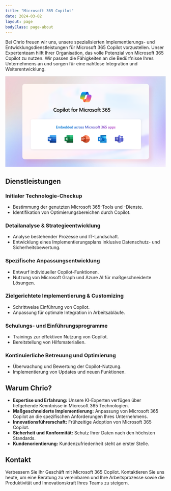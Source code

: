 ```yaml
---
title: "Microsoft 365 Copilot"
date: 2024-03-02
layout: page
bodyClass: page-about
---
```


Bei Chrio freuen wir uns, unsere spezialisierten Implementierungs- und Entwicklungsdienstleistungen für Microsoft 365 Copilot vorzustellen. Unser Expertenteam hilft Ihrer Organisation, das volle Potenzial von Microsoft 365 Copilot zu nutzen. Wir passen die Fähigkeiten an die Bedürfnisse Ihres Unternehmens an und sorgen für eine nahtlose Integration und Weiterentwicklung.

![Microsoft 365 Copilot](/images/copilot.png)

## Dienstleistungen

### Initialer Technologie-Checkup
- Bestimmung der genutzten Microsoft 365-Tools und -Dienste.
- Identifikation von Optimierungsbereichen durch Copilot.

### Detailanalyse & Strategieentwicklung
- Analyse bestehender Prozesse und IT-Landschaft.
- Entwicklung eines Implementierungsplans inklusive Datenschutz- und Sicherheitsbewertung.

### Spezifische Anpassungsentwicklung
- Entwurf individueller Copilot-Funktionen.
- Nutzung von Microsoft Graph und Azure AI für maßgeschneiderte Lösungen.

### Zielgerichtete Implementierung & Customizing
- Schrittweise Einführung von Copilot.
- Anpassung für optimale Integration in Arbeitsabläufe.

### Schulungs- und Einführungsprogramme
- Trainings zur effektiven Nutzung von Copilot.
- Bereitstellung von Hilfsmaterialien.

### Kontinuierliche Betreuung und Optimierung
- Überwachung und Bewertung der Copilot-Nutzung.
- Implementierung von Updates und neuen Funktionen.

## Warum Chrio?

- **Expertise und Erfahrung:** Unsere KI-Experten verfügen über tiefgehende Kenntnisse in Microsoft 365 Technologien.
- **Maßgeschneiderte Implementierung:** Anpassung von Microsoft 365 Copilot an die spezifischen Anforderungen Ihres Unternehmens.
- **Innovationsführerschaft:** Frühzeitige Adoption von Microsoft 365 Copilot.
- **Sicherheit und Konformität:** Schutz Ihrer Daten nach den höchsten Standards.
- **Kundenorientierung:** Kundenzufriedenheit steht an erster Stelle.

## Kontakt
Verbessern Sie Ihr Geschäft mit Microsoft 365 Copilot. Kontaktieren Sie uns heute, um eine Beratung zu vereinbaren und Ihre Arbeitsprozesse sowie die Produktivität und Innovationskraft Ihres Teams zu steigern.
